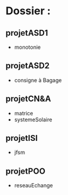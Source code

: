 # Dossier :

## projetASD1
 - monotonie
 
 ## projetASD2
- consigne à Bagage

 ## projetCN&A
- matrice
- systemeSolaire

 ## projetISI
 - jfsm
 
  ## projetPOO
  -	reseauEchange

